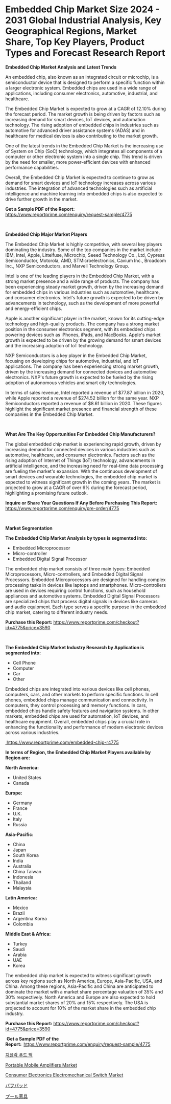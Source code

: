 <p><h1>Embedded Chip Market Size 2024 - 2031 Global Industrial Analysis, Key Geographical Regions, Market Share, Top Key Players, Product Types and Forecast Research Report</h1></p><p><strong>Embedded Chip Market Analysis and Latest Trends</strong></p>
<p><p>An embedded chip, also known as an integrated circuit or microchip, is a semiconductor device that is designed to perform a specific function within a larger electronic system. Embedded chips are used in a wide range of applications, including consumer electronics, automotive, industrial, and healthcare.</p><p>The Embedded Chip Market is expected to grow at a CAGR of 12.10% during the forecast period. The market growth is being driven by factors such as increasing demand for smart devices, IoT devices, and automation technology. The rising adoption of embedded chips in industries such as automotive for advanced driver assistance systems (ADAS) and in healthcare for medical devices is also contributing to the market growth.</p><p>One of the latest trends in the Embedded Chip Market is the increasing use of System on Chip (SoC) technology, which integrates all components of a computer or other electronic system into a single chip. This trend is driven by the need for smaller, more power-efficient devices with enhanced performance capabilities.</p><p>Overall, the Embedded Chip Market is expected to continue to grow as demand for smart devices and IoT technology increases across various industries. The integration of advanced technologies such as artificial intelligence and machine learning into embedded chips is also expected to drive further growth in the market.</p></p>
<p><strong>Get a Sample PDF of the Report:&nbsp;</strong> <a href="https://www.reportprime.com/enquiry/request-sample/4775">https://www.reportprime.com/enquiry/request-sample/4775</a></p>
<p>&nbsp;</p>
<p><strong>Embedded Chip Major Market Players</strong></p>
<p><p>The Embedded Chip Market is highly competitive, with several key players dominating the industry. Some of the top companies in the market include IBM, Intel, Apple, Littelfuse, Microchip, Seeed Technology Co., Ltd, Cypress Semiconductor, Motorola, AMD, STMicroelectronics, Cavium Inc., Broadcom Inc., NXP Semiconductors, and Marvell Technology Group.</p><p>Intel is one of the leading players in the Embedded Chip Market, with a strong market presence and a wide range of products. The company has been experiencing steady market growth, driven by the increasing demand for embedded chips in various industries such as automotive, healthcare, and consumer electronics. Intel's future growth is expected to be driven by advancements in technology, such as the development of more powerful and energy-efficient chips.</p><p>Apple is another significant player in the market, known for its cutting-edge technology and high-quality products. The company has a strong market position in the consumer electronics segment, with its embedded chips powering devices such as iPhones, iPads, and MacBooks. Apple's market growth is expected to be driven by the growing demand for smart devices and the increasing adoption of IoT technology.</p><p>NXP Semiconductors is a key player in the Embedded Chip Market, focusing on developing chips for automotive, industrial, and IoT applications. The company has been experiencing strong market growth, driven by the increasing demand for connected devices and automotive electronics. NXP's future growth is expected to be fueled by the rising adoption of autonomous vehicles and smart city technologies.</p><p>In terms of sales revenue, Intel reported a revenue of $77.87 billion in 2020, while Apple reported a revenue of $274.52 billion for the same year. NXP Semiconductors reported a revenue of $8.61 billion in 2020. These figures highlight the significant market presence and financial strength of these companies in the Embedded Chip Market.</p></p>
<p>&nbsp;</p>
<p><strong>What Are The Key Opportunities For Embedded Chip Manufacturers?</strong></p>
<p><p>The global embedded chip market is experiencing rapid growth, driven by increasing demand for connected devices in various industries such as automotive, healthcare, and consumer electronics. Factors such as the rising adoption of Internet of Things (IoT) technology, advancements in artificial intelligence, and the increasing need for real-time data processing are fueling the market's expansion. With the continuous development of smart devices and wearable technologies, the embedded chip market is expected to witness significant growth in the coming years. The market is projected to grow at a CAGR of over 6% during the forecast period, highlighting a promising future outlook.</p></p>
<p><strong>Inquire or Share Your Questions If Any Before Purchasing This Report:</strong> <a href="https://www.reportprime.com/enquiry/pre-order/4775">https://www.reportprime.com/enquiry/pre-order/4775</a></p>
<p>&nbsp;</p>
<p><strong>Market Segmentation</strong></p>
<p><strong>The Embedded Chip Market Analysis by types is segmented into:</strong></p>
<p><ul><li>Embedded Microprocessor</li><li>Micro-controller</li><li>Embedded Digital Signal Processor</li></ul></p>
<p><p>The embedded chip market consists of three main types: Embedded Microprocessors, Micro-controllers, and Embedded Digital Signal Processors. Embedded Microprocessors are designed for handling complex processing tasks in devices like laptops and smartphones. Micro-controllers are used in devices requiring control functions, such as household appliances and automotive systems. Embedded Digital Signal Processors are specialized chips that process digital signals in devices like cameras and audio equipment. Each type serves a specific purpose in the embedded chip market, catering to different industry needs.</p></p>
<p><strong>Purchase this Report:&nbsp;</strong><a href="https://www.reportprime.com/checkout?id=4775&price=3590">https://www.reportprime.com/checkout?id=4775&price=3590</a></p>
<p>&nbsp;</p>
<p><strong>The Embedded Chip Market Industry Research by Application is segmented into:</strong></p>
<p><ul><li>Cell Phone</li><li>Computer</li><li>Car</li><li>Other</li></ul></p>
<p><p>Embedded chips are integrated into various devices like cell phones, computers, cars, and other markets to perform specific functions. In cell phones, embedded chips manage communication and connectivity. In computers, they control processing and memory functions. In cars, embedded chips handle safety features and navigation systems. In other markets, embedded chips are used for automation, IoT devices, and healthcare equipment. Overall, embedded chips play a crucial role in enhancing the functionality and performance of modern electronic devices across various industries.</p></p>
<p><a href="https://www.reportprime.com/embedded-chip-r4775">&nbsp;https://www.reportprime.com/embedded-chip-r4775</a></p>
<p><strong>In terms of Region, the Embedded Chip Market Players available by Region are:</strong></p>
<p>
    <p> <strong> North America: </strong>
        <ul>
            <li>United States</li>
            <li>Canada</li>
        </ul>
        </p> 
    <p> <strong> Europe: </strong>
        <ul>
            <li>Germany</li>
            <li>France</li>
            <li>U.K.</li>
            <li>Italy</li>
            <li>Russia</li>
        </ul>
        </p> 
    <p> <strong> Asia-Pacific: </strong>
        <ul>
            <li>China</li>
            <li>Japan</li>
            <li>South Korea</li>
            <li>India</li>
            <li>Australia</li>
            <li>China Taiwan</li>
            <li>Indonesia</li>
            <li>Thailand</li>
            <li>Malaysia</li>
        </ul>
        </p> 
    <p> <strong> Latin America: </strong>
        <ul>
            <li>Mexico</li>
            <li>Brazil</li>
            <li>Argentina Korea</li>
            <li>Colombia</li>
        </ul>
        </p> 
    <p> <strong> Middle East & Africa: </strong>
        <ul>
            <li>Turkey</li>
            <li>Saudi</li>
            <li>Arabia</li>
            <li>UAE</li>
            <li>Korea</li>
        </ul>
    </p>
    </p>
<p><p>The embedded chip market is expected to witness significant growth across key regions such as North America, Europe, Asia-Pacific, USA, and China. Among these regions, Asia-Pacific and China are anticipated to dominate the market with a market share percentage valuation of 35% and 30% respectively. North America and Europe are also expected to hold substantial market shares of 20% and 15% respectively. The USA is projected to account for 10% of the market share in the embedded chip industry.</p></p>
<p><strong>Purchase this Report: </strong><a href="https://www.reportprime.com/checkout?id=4775&price=3590">https://www.reportprime.com/checkout?id=4775&price=3590</a></p>
<p>&nbsp;<strong>Get a Sample PDF of the Report:&nbsp;&nbsp;</strong><a href="https://www.reportprime.com/enquiry/request-sample/4775">https://www.reportprime.com/enquiry/request-sample/4775</a></p>
<p><strong></strong></p>
<p><p><a href="https://github.com/durgin521/Market-Research-Report-List-1/blob/main/955468970182.md">지플락 푸드 백</a></p><p><a href="https://github.com/seekum/Market-Research-Report-List-2/blob/main/portable-mobile-amplifiers-market.md">Portable Mobile Amplifiers Market</a></p><p><a href="https://github.com/nancykennedykellievqfqt2/Market-Research-Report-List-2/blob/main/consumer-electronics-electromechanical-switch-market.md">Consumer Electronics Electromechanical Switch Market</a></p><p><a href="https://github.com/JerelSchulit20231/Market-Research-Report-List-1/blob/main/596269273775.md">バフパッド</a></p><p><a href="https://github.com/NovaStamm2023/Market-Research-Report-List-1/blob/main/175382873774.md">プール家具</a></p></p>